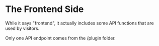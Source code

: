 # The Frontend Side
While it says "frontend", it actually includes some API functions that are used by visitors.

Only one API endpoint comes from the /plugin folder.